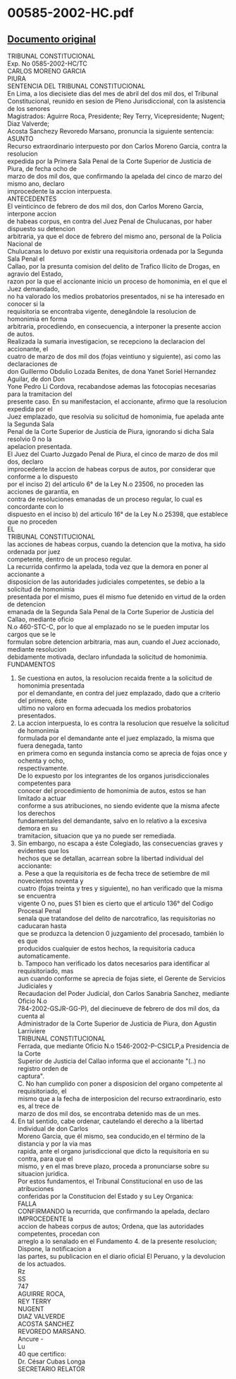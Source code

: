 
00585-2002-HC.pdf
=================
  
[Documento original](https://tc.gob.pe/jurisprudencia/2002/00585-2002-HC.pdf)  
---  
TRIBUNAL CONSTITUCIONAL  
Exp. No 0585-2002-HC/TC  
CARLOS MORENO GARCIA  
PIURA  
SENTENCIA DEL TRIBUNAL CONSTITUCIONAL  
En Lima, a los diecisiete dias del mes de abril del dos mil dos, el Tribunal  
Constitucional, reunido en sesion de Pleno Jurisdiccional, con la asistencia de los senores  
Magistrados: Aguirre Roca, Presidente; Rey Terry, Vicepresidente; Nugent; Diaz Valverde;  
Acosta Sanchezy Revoredo Marsano, pronuncia la siguiente sentencia:  
ASUNTO  
Recurso extraordinario interpuesto por don Carlos Moreno Garcia, contra la resolucion  
expedida por la Primera Sala Penal de la Corte Superior de Justicia de Piura, de fecha ocho de  
marzo de dos mil dos, que confirmando la apelada del cinco de marzo del mismo ano, declaro  
improcedente la accion interpuesta.  
ANTECEDENTES  
El veinticinco de febrero de dos mil dos, don Carlos Moreno Garcia, interpone accion  
de habeas corpus, en contra del Juez Penal de Chulucanas, por haber dispuesto su detencion  
arbitraria, ya que el doce de febrero del mismo ano, personal de la Policia Nacional de  
Chulucanas lo detuvo por existir una requisitoria ordenada por la Segunda Sala Penal el  
Callao, por la presunta comision del delito de Trafico Ilicito de Drogas, en agravio del Estado,  
razon por la que el accionante inicio un proceso de homonimia, en el que el Juez demandado,  
no ha valorado los medios probatorios presentados, ni se ha interesado en conocer si la  
requisitoria se encontraba vigente, denegândole la resolucion de homonimia en forma  
arbitraria, procediendo, en consecuencia, a interponer la presente accion de autos.  
Realizada la sumaria investigacion, se recepciono la declaracion del accionante, el  
cuatro de marzo de dos mil dos (fojas veintiuno y siguiente), asi como las declaraciones de  
don Guillermo Obdulio Lozada Benites, de dona Yanet Soriel Hernandez Aguilar, de don Don  
Yone Pedro Li Cordova, recabandose ademas las fotocopias necesarias para la tramitacion del  
presente caso. En su manifestacion, el accionante, afirmo que la resolucion expedida por el  
Juez emplazado, que resolvia su solicitud de homonimia, fue apelada ante la Segunda Sala  
Penal de la Corte Superior de Justicia de Piura, ignorando si dicha Sala resolvio 0 no la  
apelacion presentada.  
El Juez del Cuarto Juzgado Penal de Piura, el cinco de marzo de dos mil dos, declaro  
improcedente la accion de habeas corpus de autos, por considerar que conforme a lo dispuesto  
por el inciso 2) del articulo 6° de la Ley N.o 23506, no proceden las acciones de garantia, en  
contra de resoluciones emanadas de un proceso regular, lo cual es concordante con lo  
dispuesto en el inciso b) del articulo 16° de la Ley N.o 25398, que establece que no proceden  
EL  
TRIBUNAL CONSTITUCIONAL  
las acciones de habeas corpus, cuando la detencion que la motiva, ha sido ordenada por juez  
competente, dentro de un proceso regular.  
La recurrida confirmo la apelada, toda vez que la demora en poner al accionante a  
disposicion de las autoridades judiciales competentes, se debio a la solicitud de homonimia  
presentada por el mismo, pues él mismo fue detenido en virtud de la orden de detencion  
emanada de la Segunda Sala Penal de la Corte Superior de Justicia del Callao, mediante oficio  
N.o 460-STC-C, por lo que al emplazado no se le pueden imputar los cargos que se le  
formulan sobre detencion arbitraria, mas aun, cuando el Juez accionado, mediante resolucion  
debidamente motivada, declaro infundada la solicitud de homonimia.  
FUNDAMENTOS  
1. Se cuestiona en autos, la resolucion recaida frente a la solicitud de homonimia presentada  
por el demandante, en contra del juez emplazado, dado que a criterio del primero, éste  
ultimo no valoro en forma adecuada los medios probatorios presentados.  
2. La accion interpuesta, lo es contra la resolucion que resuelve la solicitud de homonimia  
formulada por el demandante ante el juez emplazado, la misma que fuera denegada, tanto  
en primera como en segunda instancia como se aprecia de fojas once y ochenta y ocho,  
respectivamente.  
De lo expuesto por los integrantes de los organos jurisdiccionales competentes para  
conocer del procedimiento de homonimia de autos, estos se han limitado a actuar  
conforme a sus atribuciones, no siendo evidente que la misma afecte los derechos  
fundamentales del demandante, salvo en lo relativo a la excesiva demora en su  
tramitacion, situacion que ya no puede ser remediada.  
3. Sin embargo, no escapa a éste Colegiado, las consecuencias graves y evidentes que los  
hechos que se detallan, acarrean sobre la libertad individual del accionante:  
a. Pese a que la requisitoria es de fecha trece de setiembre de mil novecientos noventa y  
cuatro (fojas treinta y tres y siguiente), no han verificado que la misma se encuentra  
vigente O no, pues S1 bien es cierto que el articulo 136° del Codigo Procesal Penal  
senala que tratandose del delito de narcotrafico, las requisitorias no caducaran hasta  
que se produzca la detencion 0 juzgamiento del procesado, también lo es que  
producidos cualquier de estos hechos, la requisitoria caduca automaticamente.  
b. Tampoco han verificado los datos necesarios para identificar al requisitoriado, mas  
aun cuando conforme se aprecia de fojas siete, el Gerente de Servicios Judiciales y  
Recaudacion del Poder Judicial, don Carlos Sanabria Sanchez, mediante Oficio N.o  
784-2002-GSJR-GG-P), del diecinueve de febrero de dos mil dos, da cuenta al  
Administrador de la Corte Superior de Justicia de Piura, don Agustin Larriviere  
TRIBUNAL CONSTITUCIONAL  
Ferrada, que mediante Oficio N.o 1546-2002-P-CSICLP,a Presidencia de la Corte  
Superior de Justicia del Callao informa que el accionante "(..) no registro orden de  
captura".  
C. No han cumplido con poner a disposicion del organo competente al requisitoriado, el  
mismo que a la fecha de interposicion del recurso extraordinario, esto es, al trece de  
marzo de dos mil dos, se encontraba detenido mas de un mes.  
4. En tal sentido, cabe ordenar, cautelando el derecho a la libertad individual de don Carlos  
Moreno Garcia, que él mismo, sea conducido,en el término de la distancia y por la via mas  
rapida, ante el organo jurisdiccional que dicto la requisitoria en su contra, para que el  
mismo, y en el mas breve plazo, proceda a pronunciarse sobre su situacion juridica.  
Por estos fundamentos, el Tribunal Constitucional en uso de las atribuciones  
conferidas por la Constitucion del Estado y su Ley Organica:  
FALLA  
CONFIRMANDO la recurrida, que confirmando la apelada, declaro IMPROCEDENTE la  
accion de habeas corpus de autos; Ordena, que las autoridades competentes, procedan con  
arreglo a lo senalado en el Fundamento 4. de la presente resolucion; Dispone, la notificacion a  
las partes, su publicacion en el diario oficial El Peruano, y la devolucion de los actuados.  
Rz  
SS  
747  
AGUIRRE ROCA,  
REY TERRY  
NUGENT  
DIAZ VALVERDE  
ACOSTA SANCHEZ  
REVOREDO MARSANO.  
Ancure -  
Lu  
40 que certifico:  
Dr. César Cubas Longa  
SECRETARIO RELATOR